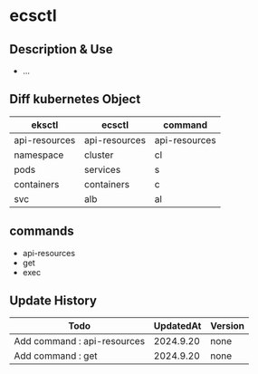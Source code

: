 # ecsctl

## Description & Use

- ...

## Diff kubernetes Object

| eksctl | ecsctl | command |
|----------|----------|----------|
|   api-resources  |   api-resources  | api-resources |
|   namespace  |   cluster  |   cl |
|   pods  |   services  |   s  |
|   containers  |   containers  |   c  |
|   svc   |   alb  |   al  |

## commands

- api-resources
- get
- exec

## Update History

| Todo | UpdatedAt | Version |
|----------|----------|----------|
|  Add command : api-resources  |  2024.9.20 | none |
|  Add command : get  |  2024.9.20  |   none |

